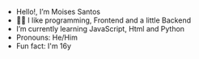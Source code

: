 -  Hello!, I’m Moises Santos
-  👨‍💻 I like programming, Frontend and a little Backend 
-  I’m currently learning JavaScript, Html and Python
-  Pronouns: He/Him
-  Fun fact: I'm 16y

<!---
MoisesSant/MoisesSant is a ✨ special ✨ repository because its `README.md` (this file) appears on your GitHub profile.
You can click the Preview link to take a look at your changes.
--->
